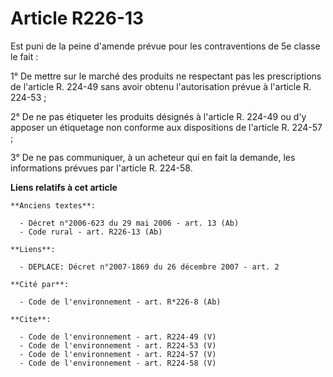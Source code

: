 # Article R226-13

Est puni de la peine d'amende prévue pour les contraventions de 5e classe le fait : 

1° De mettre sur le marché des produits ne respectant pas les prescriptions de l'article R. 224-49 sans avoir obtenu
l'autorisation prévue à l'article R. 224-53 ; 

2° De ne pas étiqueter les produits désignés à l'article R. 224-49 ou d'y apposer un étiquetage non conforme aux dispositions
de l'article R. 224-57 ; 

3° De ne pas communiquer, à un acheteur qui en fait la demande, les informations prévues par l'article R. 224-58.

**Liens relatifs à cet article**

	**Anciens textes**:

	  - Décret n°2006-623 du 29 mai 2006 - art. 13 (Ab)
	  - Code rural - art. R226-13 (Ab)

	**Liens**:

	  - DEPLACE: Décret n°2007-1869 du 26 décembre 2007 - art. 2

	**Cité par**:

	  - Code de l'environnement - art. R*226-8 (Ab)

	**Cite**:

	  - Code de l'environnement - art. R224-49 (V)
	  - Code de l'environnement - art. R224-53 (V)
	  - Code de l'environnement - art. R224-57 (V)
	  - Code de l'environnement - art. R224-58 (V)
